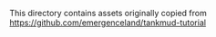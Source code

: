 This directory contains assets originally copied from https://github.com/emergenceland/tankmud-tutorial